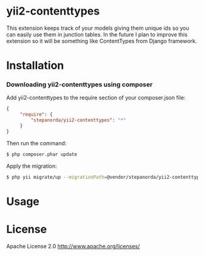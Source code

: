 yii2-contenttypes
=================
This extension keeps track of your models giving them unique ids so you can easily use them in junction tables.
In the future I plan to improve this extension so it will be something like ContentTypes from Django framework.

# Installation
### Downloading yii2-contenttypes using composer

Add yii2-contenttypes to the require section of your composer.json file:

```json
{
     "require": {
         "stepanorda/yii2-contenttypes": "*"
     }
}
```

Then run the command:

```sh
$ php composer.phar update
```

Apply the migration:

```sh
$ php yii migrate/up --migrationPath=@vendor/stepanorda/yii2-contenttypes/migrations
```

# Usage

# License
Apache License 2.0 http://www.apache.org/licenses/